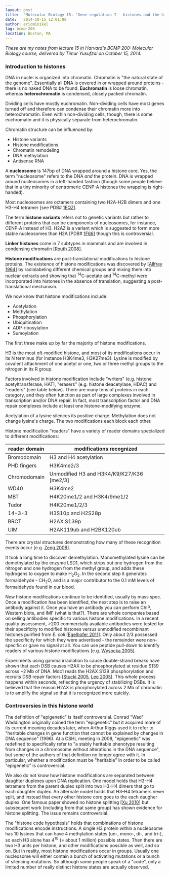 ```yaml
---
layout: post
title:  "Molecular Biology 15: 'Gene regulation I - histones and the histone code'"
date:   2014-10-15 12:01:00
author: ericminikel
tag: bcmp-200
location: Boston, MA
---
```


*These are my notes from lecture 15 in Harvard's BCMP 200: Molecular Biology course, delivered by Timur Yusufzai on October 15, 2014.*

### Introduction to histones

DNA in nuclei is organized into chromatin. Chromatin is "the natural state of the genome". Essentially all DNA is covered in or wrapped around proteins - there is no naked DNA to be found. **Euchromatin** is loose chromatin, whereas **heterochromatin** is condensed, closely packed chromatin.

Dividing cells have mostly euchromatin. Non-dividing cells have most genes turned off and therefore can condense their chromatin more into heterochromatin. Even within non-dividing cells, though, there is some euchromatin and it is physically separate from heterochromatin.

Chromatin structure can be influenced by:

+ Histone variants
+ Histone modifications
+ Chromatin remodeling
+ DNA methylation
+ Antisense RNA

A **nucleosome** is 147bp of DNA wrapped around a histone core. Yes, the term "nucleosome" refers to the DNA *and* the protein. DNA is wrapped around nucleosomes in a left-handed fashion (though some people believe that in a tiny minority of centromeric CENP-A histones the wrapping is right-handed).

Most nucleosomes are octamers containing two H2A-H2B dimers and one H3-H4 tetramer [see PDB# [1EQZ](http://www.rcsb.org/pdb/explore.do?structureId=1EQZ)].

The term **histone variants** refers not to genetic variants but rather to different proteins that can be components of nucleosomes, for instance, CENP-A instead of H3. H2AZ is a variant which is suggested to form more stable nucleosomes than H2A [PDB# [1F66](http://www.rcsb.org/pdb/explore.do?structureId=1F66)] though this is controversial.

**Linker histones** come in 7 subtypes in mammals and are involved in condensing chromatin [[Routh 2008]].

**Histone modifications** are post-translational modifications to histone proteins. The existence of histone modifications was discovered by [[Allfrey 1964]] by radiolabeling different chemical groups and mixing them into nuclear extracts and showing that <sup>14</sup>C-acetate and <sup>14</sup>C-methyl were incorporated into histones in the absence of translation, suggesting a post-translational mechanism.

We now know that histone modifications include:

+ Acetylation
+ Methylation
+ Phosphorylation
+ Ubiquitination
+ ADP-ribosylation
+ Sumoylation

The first three make up by far the majority of histone modifications.

H3 is the most oft-modified histone, and most of its modifications occur in its N terminus (for instance H3K4me3, H3K27me3). Lysine is modified by covalent attachment of one acetyl or one, two or three methyl groups to the nitrogen in its R group.

Factors involved in histone modification include "writers" (e.g. histone acetyltransferase, HAT), "erasers" (e.g. histone deacetylase, HDAC) and "readers" (see table below). There are many tens of proteins in each category, and they often function as part of large complexes involved in transcription and/or DNA repair. In fact, most transcription factor and DNA repair complexes include at least one histone-modifying enzyme.

Acetylation of a lysine silences its positive charge. Methylation does not change lysine's charge. The two modifications each block each other.

Histone modification "readers" have a variety of reader domains specialized to different modifications:

| reader domain | modifications recognized
| ---- | ---- |
| Bromodomain | H3 and H4 acetylation |
| PHD fingers | H3K4me2/3 |
| Chromodomain | Unmodified H3 and H3K4/K9/K27/K36 [me2/3] |
| WD40 | H3K4me2 |
| MBT | H4K20me1/2 and H3K4/9me1/2 |
| Tudor | H4K20me1/2/3 |
| 14-3-3 | H3S10p and H2S28p |
| BRCT | H2AX S139p |
| UIM | H2AK119ub and H2BK120ub |

There are crystal structures demonstrating how many of these recognition events occur [e.g. [Zeng 2008]].

It took a long time to discover demethylation. Monomethylated lysine can be demethylated by the enzyme LSD1, which strips out one hydrogen from the nitrogen and one hydrogen from the methyl group, and adds these hydrogens to oxygen to make H<sub>2</sub>O<sub>2</sub>. In the second step it generates formaldehyde - CH<sub>2</sub>O, and is a major contributor to the 0.1 mM levels of formaldehyde found in our blood. 

New histone modifications continue to be identified, usually by mass spec. Once a modification has been identified, the next step is to raise an antibody against it. Once you have an antibody you can perform ChIP, Western blots, and IMF (what is that?). There are whole companies based on selling antibodies specific to various histone modifications. In a recent quality assessment, >200 commercially available antibodies were tested for their specificity to modified histones versus unmodified recombinant histones purified from *E. coli* [[Egelhofer 2011]]. Only about 2/3 possessed the specificity for which they were advertised - the remainder were non-specific or gave no signal at all. You can use peptide pull-down to identify readers of various histone modifications [e.g. [Wysocka 2005]].

Experiments using gamma irradiation to cause double-strand breaks have shown that each DSB causes H2AX to be phosphorylated at residue S139 across ~2 Mb of DNA. Mdc1 reads the H2AX S139 phosphorylation and recruits DSB repair factors [[Stucki 2005], [Lee 2005]]. This whole process happens within seconds, reflecting the urgency of stabilizing DSBs. It is believed that the reason H2AX is phorphorylated across 2 Mb of chromatin is to amplify the signal so that it is recognized more quickly.

### Controversies in this histone world

The definition of "epigenetic" is itself controversial. Conrad "Wad" Waddington originally coined the term "epigenetic" but it acquired more of its current meaning decades later, when Arthur Riggs used it to refer to "heritable changes in gene function that cannot be explained by changes in DNA sequence" (1996). At a CSHL meeting in 2008, "epigenetic" was redefined to specifically refer to "a stably heritable phenotype resulting from changes in a chromosome without alterations in the DNA sequence", but some of the authors of that definition no longer agree with it. In particular, whether a modification must be "heritable" in order to be called "epigenetic" is controversial.

We also do not know how histone modifications are separated between daughter duplexes upon DNA replication. One model holds that H3-H4 tetramers from the parent duplex split into two H3-H4 dimers that go to each daughter duplex. An alternate model holds that H3-H4 tetramers never split, and instead that every other histone core goes to the each daugher duplex. One famous paper showed no histone splitting [[Xu 2010]] but subsequent work (including from that same group) has shown evidence for histone splitting. The issue remains controversial.

The "histone code hypothesis" holds that combinations of histone modifications encode instructions. A single H3 protein within a nucleosome has 10 lysines that can have 4 methylation states (un-, mono-, di-, and tri-), so each H3 alone has 4<sup>10</sup> (= about 1 million) possible states. Then there are two H3 units per histone, and other modifications possible as well, and so on. But in reality, most histone modifications occur in groups. Usually one nucleosome will either contain a bunch of activating mutations or a bunch of silencing mutations. So although some people speak of a "code", only a limited number of really distinct histone states are actually observed.



[Routh 2008]: http://www.ncbi.nlm.nih.gov/pubmed/18583476 "Routh A, Sandin S, Rhodes D. Nucleosome repeat length and linker histone stoichiometry determine chromatin fiber structure. Proc Natl Acad Sci U S A. 2008 Jul 1;105(26):8872-7. doi: 10.1073/pnas.0802336105. Epub 2008 Jun 26. PubMed PMID: 18583476; PubMed Central PMCID: PMC2440727."

[Allfrey 1964]: http://www.ncbi.nlm.nih.gov/pubmed/14172992/ "ALLFREY VG, FAULKNER R, MIRSKY AE. ACETYLATION AND METHYLATION OF HISTONES AND THEIR POSSIBLE ROLE IN THE REGULATION OF RNA SYNTHESIS. Proc Natl Acad Sci U S A. 1964 May;51:786-94. PubMed PMID: 14172992; PubMed Central PMCID: PMC300163."

[Zeng 2008]: http://www.ncbi.nlm.nih.gov/pubmed/18400184 "Zeng L, Zhang Q, Gerona-Navarro G, Moshkina N, Zhou MM. Structural basis of site-specific histone recognition by the bromodomains of human coactivators PCAF  and CBP/p300. Structure. 2008 Apr;16(4):643-52. doi: 10.1016/j.str.2008.01.010. PubMed PMID: 18400184; PubMed Central PMCID: PMC3339198."

[Egelhofer 2011]: http://www.ncbi.nlm.nih.gov/pubmed/21131980 "Egelhofer TA, Minoda A, Klugman S, Lee K, Kolasinska-Zwierz P, Alekseyenko AA, Cheung MS, Day DS, Gadel S, Gorchakov AA, Gu T, Kharchenko PV, Kuan S, Latorre I, Linder-Basso D, Luu Y, Ngo Q, Perry M, Rechtsteiner A, Riddle NC, Schwartz YB, Shanower GA, Vielle A, Ahringer J, Elgin SC, Kuroda MI, Pirrotta V, Ren B, Strome S, Park PJ, Karpen GH, Hawkins RD, Lieb JD. An assessment of histone-modification antibody quality. Nat Struct Mol Biol. 2011 Jan;18(1):91-3. doi: 10.1038/nsmb.1972. Epub 2010 Dec 5. PubMed PMID: 21131980; PubMed Central PMCID:  PMC3017233."

[Wysocka 2005]: http://www.ncbi.nlm.nih.gov/pubmed/15960974 "Wysocka J, Swigut T, Milne TA, Dou Y, Zhang X, Burlingame AL, Roeder RG, Brivanlou AH, Allis CD. WDR5 associates with histone H3 methylated at K4 and is essential for H3 K4 methylation and vertebrate development. Cell. 2005 Jun 17;121(6):859-72. PubMed PMID: 15960974."

[Stucki 2005]: http://www.ncbi.nlm.nih.gov/pubmed/16377563 "Stucki M, Clapperton JA, Mohammad D, Yaffe MB, Smerdon SJ, Jackson SP. MDC1 directly binds phosphorylated histone H2AX to regulate cellular responses to DNA  double-strand breaks. Cell. 2005 Dec 29;123(7):1213-26. Erratum in: Cell. 2008 May 2;133(3):549. PubMed PMID: 16377563."

[Lee 2005]: http://www.ncbi.nlm.nih.gov/pubmed/16049003 "Lee MS, Edwards RA, Thede GL, Glover JN. Structure of the BRCT repeat domain of MDC1 and its specificity for the free COOH-terminal end of the gamma-H2AX histone tail. J Biol Chem. 2005 Sep 16;280(37):32053-6. Epub 2005 Jul 27. PubMed  PMID: 16049003."

[Xu 2010]: http://www.ncbi.nlm.nih.gov/pubmed/20360108 "Xu M, Long C, Chen X, Huang C, Chen S, Zhu B. Partitioning of histone H3-H4 tetramers during DNA replication-dependent chromatin assembly. Science. 2010 Apr  2;328(5974):94-8. doi: 10.1126/science.1178994. PubMed PMID: 20360108."